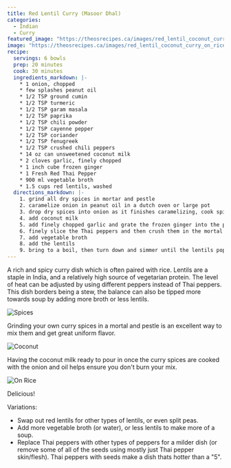 ```yaml
---
title: Red Lentil Curry (Masoor Dhal)
categories:
  - Indian
  - Curry
featured_image: "https://theosrecipes.ca/images/red_lentil_coconut_curry_on_rice.jpg"
image: "https://theosrecipes.ca/images/red_lentil_coconut_curry_on_rice.jpg"
recipe:
  servings: 6 bowls
  prep: 20 minutes
  cook: 30 minutes
  ingredients_markdown: |-
    * 1 onion, chopped
    * few splashes peanut oil
    * 1/2 TSP ground cumin
    * 1/2 TSP turmeric
    * 1/2 TSP garam masala
    * 1/2 TSP paprika
    * 1/2 TSP chili powder
    * 1/2 TSP cayenne pepper
    * 1/2 TSP coriander
    * 1/2 TSP fenugreek
    * 1/2 TSP crushed chili peppers
    * 14 oz can unsweetened coconut milk
    * 2 cloves garlic, finely chopped
    * 1 inch cube frozen ginger
    * 1 Fresh Red Thai Pepper
    * 900 ml vegetable broth
    * 1.5 cups red lentils, washed
  directions_markdown: |-
    1. grind all dry spices in mortar and pestle
    2. caramelize onion in peanut oil in a dutch oven or large pot
    3. drop dry spices into onion as it finishes caramelizing, cook spices in oil for a minute
    4. add coconut milk
    5. add finely chopped garlic and grate the frozen ginger into the pot
    6. finely slice the Thai peppers and then crush them in the mortal and pestle (do this AFTER the dry spices) and add to the pot
    7. add vegetable broth
    8. add the lentils
    9. bring to a boil, then turn down and simmer until the lentils pop (red lentils don’t take long)
---
```

A rich and spicy curry dish which is often paired with rice. Lentils are a staple in India, and a relatively high source of vegetarian protein. The level of heat can be adjusted by using different peppers instead of Thai peppers. This dish borders being a stew, the balance can also be tipped more towards soup by adding more broth or less lentils.

![Spices](/images/mortar_and_pestle_curry_spoons_garlic.jpg)

Grinding your own curry spices in a mortal and pestle is an excellent way to mix them and get great uniform flavor.

![Coconut](/images/coconut_lentil_curry_after_coconut.jpg)

Having the coconut milk ready to pour in once the curry spices are cooked with the onion and oil helps ensure you don't burn your mix.

![On Rice](/images/red_lentil_coconut_curry_on_rice.jpg)

Delicious!

Variations:

*	Swap out red lentils for other types of lentils, or even split peas.
*	Add more vegetable broth (or water), or less lentils to make more of a soup.
*	Replace Thai peppers with other types of peppers for a milder dish (or remove some of all of the seeds using mostly just Thai pepper skin/flesh). Thai peppers with seeds make a dish thats hotter than a "5".

